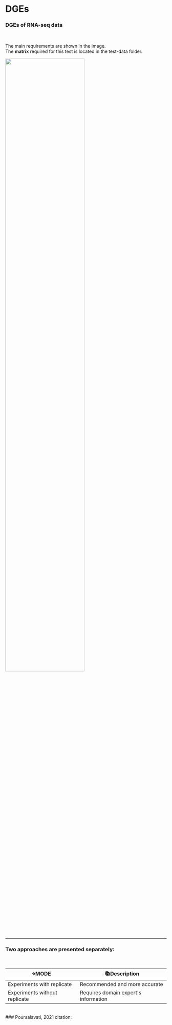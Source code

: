# DGEs
### DGEs of RNA-seq data
</br>

The main requirements are shown in the image.
</br>The **matrix** required for this test is located in the test-data folder.

<img src="https://user-images.githubusercontent.com/35867448/212577009-8056c180-361a-4863-b0c9-a19f9c1002c7.png"  width="70%" height="70%">

_________________________________________________
### Two approaches are presented separately: 
</br>

| ⭐️MODE   |📚Description |
| --------- | -------------- |
Experiments with replicate | Recommended and more accurate 
Experiments without replicate | Requires domain expert's information
<br>
### Poursalavati, 2021
citation:
